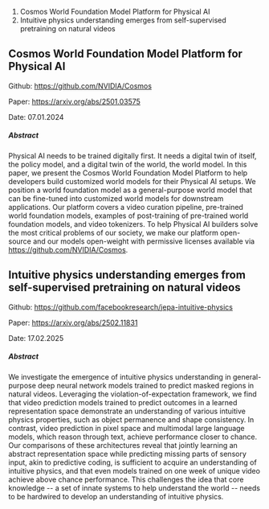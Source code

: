 1. Cosmos World Foundation Model Platform for Physical AI
2. Intuitive physics understanding emerges from self-supervised pretraining on natural videos


## Cosmos World Foundation Model Platform for Physical AI

Github: https://github.com/NVIDIA/Cosmos

Paper: https://arxiv.org/abs/2501.03575

Date: 07.01.2024

##### Abstract
Physical AI needs to be trained digitally first. It needs a digital twin of itself, the policy model, and a digital twin of the world, the world model. In this paper, we present the Cosmos World Foundation Model Platform to help developers build customized world models for their Physical AI setups. We position a world foundation model as a general-purpose world model that can be fine-tuned into customized world models for downstream applications. Our platform covers a video curation pipeline, pre-trained world foundation models, examples of post-training of pre-trained world foundation models, and video tokenizers. To help Physical AI builders solve the most critical problems of our society, we make our platform open-source and our models open-weight with permissive licenses available via https://github.com/NVIDIA/Cosmos.

## Intuitive physics understanding emerges from self-supervised pretraining on natural videos

Github: https://github.com/facebookresearch/jepa-intuitive-physics

Paper: https://arxiv.org/abs/2502.11831

Date: 17.02.2025

##### Abstract
We investigate the emergence of intuitive physics understanding in general-purpose deep neural network models trained to predict masked regions in natural videos. Leveraging the violation-of-expectation framework, we find that video prediction models trained to predict outcomes in a learned representation space demonstrate an understanding of various intuitive physics properties, such as object permanence and shape consistency. In contrast, video prediction in pixel space and multimodal large language models, which reason through text, achieve performance closer to chance. Our comparisons of these architectures reveal that jointly learning an abstract representation space while predicting missing parts of sensory input, akin to predictive coding, is sufficient to acquire an understanding of intuitive physics, and that even models trained on one week of unique video achieve above chance performance. This challenges the idea that core knowledge -- a set of innate systems to help understand the world -- needs to be hardwired to develop an understanding of intuitive physics.
